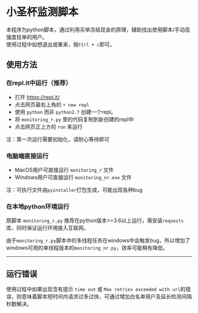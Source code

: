 # 小圣杯监测脚本
本程序为python脚本，通过利用买单冻结现金的原理，辅助找出使用脚本/手动高强度挂单的用户。   
使用过程中如想退出或重来，按`Ctrl + c`即可。

## 使用方法

### 在repl.it中运行（推荐）
 
 + 打开 https://repl.it/ 
 + 点击网页最右上角的 `+ new repl`
 + 使用 `python` 而非 `python2.7` 创建一个repl。
 + 将 `monitoring_r.py` 里的代码复制到新创建的repl中
 + 点击网页正上方的 `run` 来运行
 
 注：第一次运行需要初始化，请耐心等待即可

### 电脑端直接运行  

+ MacOS用户可直接运行 `monitoring_r` 文件  
+ Windows用户可直接运行 `monitoring_nr.exe` 文件  

注：可执行文件由`pyinstaller`打包生成，可能出现各种bug

### 在本地python环境运行

原脚本 `monitoring_r.py` 推荐在python版本>=3.6以上运行，需安装`requests`库，同时保证运行环境接入互联网。

由于`monitoring_r.py`脚本中的多线程任务在windows中会触发bug，所以增加了windows可用的单线程版本的`monitoring_nr.py`，效率可能稍有降低。

---
## 运行错误

使用过程中如果出现含有提示 `time out` 或 `Max retries exceeded with url`的错误，则意味着脚本短时间内请求过多过快，可通过增加白名单用户及延长检测间隔秒数解决。

